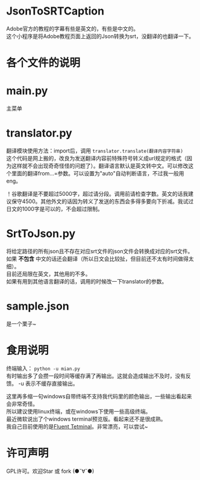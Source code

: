 # JsonToSRTCaption
Adobe官方的教程的字幕有些是英文的，有些是中文的。  
这个小程序是将Adobe教程页面上返回的Json转换为srt，没翻译的也翻译一下。

各个文件的说明
=============
# main.py
主菜单

# translator.py
翻译模块使用方法：import后，调用 `translator.translate(翻译内容字符串)`  
这个代码是网上搬的，改良为发送翻译内容前特殊符号转义成url规定的格式（因为这样就不会出现奇奇怪怪的问题了）。翻译语言默认是英文转中文。可以修改这个里面的翻译from...=参数。可以设置为"auto"自动判断语言，不过我一般用eng。

！谷歌翻译是不要超过5000字，超过请分段。调用前请检查字数。英文的话我建议保守4500。其他外文的话因为转义了发送的东西会多得多要向下折减。我试过日文的1000字是可以的，不会超过限制。  

# SrtToJson.py    
将给定路径的所有json且不存在对应srt文件的json文件会转换成对应的srt文件。  
如果 **不包含** 中文的话还会翻译（所以日文会比较扯，但目前还不太有时间做得太细）。  
目前还局限在英文，其他用的不多。  
如果有用到其他语言翻译的话，调用的时候改一下translator的参数。  

# sample.json 
是一个栗子~

食用说明
========
终端输入： `python -u mian.py`  
有时输出多了会攒一段时间等缓存满了再输出。这就会造成输出不及时，没有反馈。
-u 表示不缓存直接输出。

这里再多缩一句windows自带终端不支持我代码里的颜色输出，一些输出看起来会非常奇怪。  
所以建议使用linux终端，或在windows下使用一些高级终端。  
最近微软说出了个windows terminal预览版。看起来还不是很成熟。  
我自己目前使用的是[Fluent Tetminal](https://github.com/felixse/FluentTerminal)。非常漂亮，可以尝试~

许可声明
========
GPL许可。欢迎Star 或 fork (●ˇ∀ˇ●)
